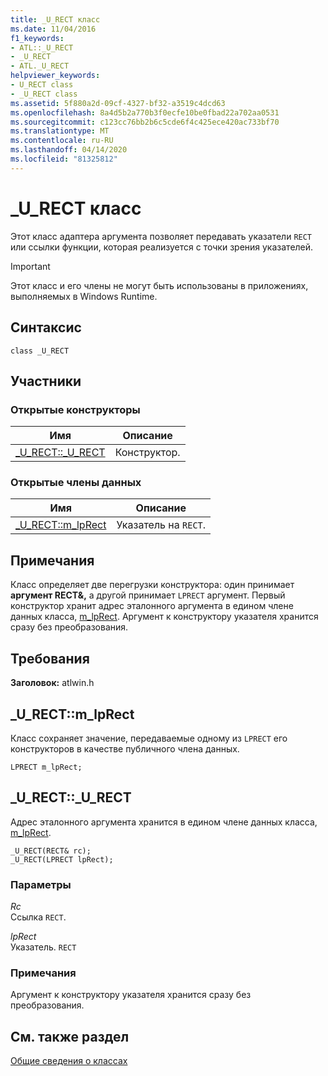 ```yaml
---
title: _U_RECT класс
ms.date: 11/04/2016
f1_keywords:
- ATL::_U_RECT
- _U_RECT
- ATL._U_RECT
helpviewer_keywords:
- U_RECT class
- _U_RECT class
ms.assetid: 5f880a2d-09cf-4327-bf32-a3519c4dcd63
ms.openlocfilehash: 8a4d5b2a770b3f0ecfe10be0fbad22a702aa0531
ms.sourcegitcommit: c123cc76bb2b6c5cde6f4c425ece420ac733bf70
ms.translationtype: MT
ms.contentlocale: ru-RU
ms.lasthandoff: 04/14/2020
ms.locfileid: "81325812"
---
```

# <a name="_u_rect-class"></a>_U_RECT класс

Этот класс адаптера аргумента позволяет передавать указатели `RECT` или ссылки функции, которая реализуется с точки зрения указателей.

> [!IMPORTANT]
> Этот класс и его члены не могут быть использованы в приложениях, выполняемых в Windows Runtime.

## <a name="syntax"></a>Синтаксис

```
class _U_RECT
```

## <a name="members"></a>Участники

### <a name="public-constructors"></a>Открытые конструкторы

|Имя|Описание|
|----------|-----------------|
|[_U_RECT::_U_RECT](#_u_rect___u_rect)|Конструктор.|

### <a name="public-data-members"></a>Открытые члены данных

|Имя|Описание|
|----------|-----------------|
|[_U_RECT::m_lpRect](#_u_rect__m_lprect)|Указатель на `RECT`.|

## <a name="remarks"></a>Примечания

Класс определяет две перегрузки конструктора: один принимает **аргумент RECT&,** а другой принимает `LPRECT` аргумент. Первый конструктор хранит адрес эталонного аргумента в едином члене данных класса, [m_lpRect](#_u_rect__m_lprect). Аргумент к конструктору указателя хранится сразу без преобразования.

## <a name="requirements"></a>Требования

**Заголовок:** atlwin.h

## <a name="_u_rectm_lprect"></a><a name="_u_rect__m_lprect"></a>_U_RECT::m_lpRect

Класс сохраняет значение, передаваемые одному из `LPRECT` его конструкторов в качестве публичного члена данных.

```
LPRECT m_lpRect;
```

## <a name="_u_rect_u_rect"></a><a name="_u_rect___u_rect"></a>_U_RECT::_U_RECT

Адрес эталонного аргумента хранится в едином члене данных класса, [m_lpRect](#_u_rect__m_lprect).

```
_U_RECT(RECT& rc);
_U_RECT(LPRECT lpRect);
```

### <a name="parameters"></a>Параметры

*Rc*<br/>
Ссылка `RECT`.

*lpRect*<br/>
Указатель. `RECT`

### <a name="remarks"></a>Примечания

Аргумент к конструктору указателя хранится сразу без преобразования.

## <a name="see-also"></a>См. также раздел

[Общие сведения о классах](../../atl/atl-class-overview.md)
